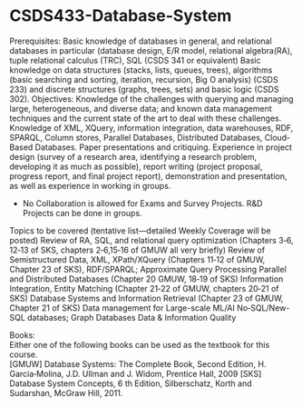 # CSDS433-Database-System
Prerequisites:
Basic knowledge of databases in general, and relational databases in particular (database design,
E/R model, relational algebra(RA), tuple relational calculus (TRC), SQL (CSDS 341 or equivalent)
Basic knowledge on data structures (stacks, lists, queues, trees), algorithms (basic searching
and sorting, iteration, recursion, Big O analysis) (CSDS 233) and discrete structures (graphs, trees, sets) and basic logic (CSDS 302).
Objectives:
Knowledge of the challenges with querying and managing large, heterogeneous, and diverse data;
and known data management techniques and the current state of the art to deal with these challenges.
Knowledge of XML, XQuery, information integration, data warehouses, RDF, SPARQL, Column
stores, Parallel Databases, Distributed Databases, Cloud‐Based Databases.
Paper presentations and critiquing.
Experience in project design (survey of a research area, identifying a research problem, developing it as much as possible), report writing (project proposal, progress report, and final project report), demonstration and presentation, as well as experience in working in groups.


* No Collaboration is allowed for Exams and Survey Projects. R&D Projects can be done in groups.

Topics to be covered (tentative list—detailed Weekly Coverage will be posted)
Review of RA, SQL, and relational query optimization (Chapters 3‐6, 12‐13 of SKS, chapters 2‐6,15‐16 of GMUW all very briefly)
Review of Semistructured Data,  XML, XPath/XQuery (Chapters 11‐12 of GMUW, Chapter 23 of SKS), RDF/SPARQL;
Approximate Query Processing
Parallel and Distributed Databases (Chapter 20 GMUW, 18‐19 of SKS)
Information Integration, Entity Matching (Chapter 21‐22 of GMUW, chapters 20‐21 of SKS)
Database Systems and Information Retrieval (Chapter 23 of GMUW, Chapter 21 of SKS)
Data management for Large-scale ML/AI
No‐SQL/New-SQL databases; Graph Databases
Data & Information Quality

Books:  
Either one of the following books can be used as the textbook for this course.  
[GMUW] Database Systems: The Complete Book, Second Edition,  H. Garcia‐Molina, J.D. Ullman and J. Widom, Prentice Hall, 2009
[SKS] Database System Concepts, 6 th  Edition, Silberschatz, Korth and Sudarshan, McGraw Hill, 2011.
